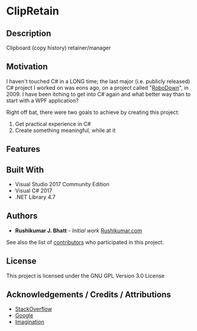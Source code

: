 # ClipRetain

## Description
Clipboard (copy history) retainer/manager

## Motivation
I haven't touched C# in a LONG time; the last major (i.e. publicly released) C# project I worked on was eons ago, on a project called "[RoboDown](https://sourceforge.net/projects/rapiddown/)", in 2009. I have been itching to get into C# again and what better way than to start with a WPF application?
 
Right off bat, there were two goals to achieve by creating this project:
 1. Get practical experience in C#
 2. Create something meaningful, while at it

## Features

## Built With
- Visual Studio 2017 Community Edition
- Visual C# 2017
- .NET Library 4.7

## Authors
- **Rushikumar J. Bhatt** - *Initial work* [Rushikumar.com](http://rushikumar.com)

See also the list of [contributors](https://github.com/rushikumar/ClipRetain/contributors) who participated in this project.

## License
This project is licensed under the GNU GPL Version 3.0 License

## Acknowledgements / Credits / Attributions
- [StackOverflow](https://stackoverflow.com)
- [Google](https://google.com)
- [Imagination](http://rushikumar.com)
